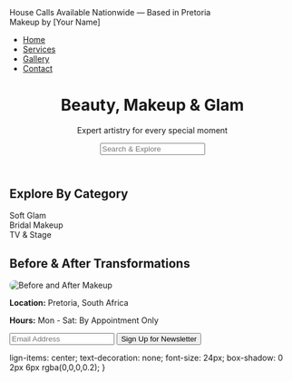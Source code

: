 <!DOCTYPE html>
<html lang="en">
<head>
  <meta charset="UTF-8" />
  <meta name="viewport" content="width=device-width, initial-scale=1.0"/>
  <title>Makeup by [Your Name]</title>
  <link rel="stylesheet" href="styles/style.css" />
  <link rel="stylesheet" href="https://cdnjs.cloudflare.com/ajax/libs/font-awesome/6.0.0/css/all.min.css">
</head>
<body>
  <div class="top-banner">House Calls Available Nationwide — Based in Pretoria</div>

  <nav class="navbar">
    <div class="logo">Makeup by [Your Name]</div>
    <ul>
      <li><a href="#">Home</a></li>
      <li><a href="#">Services</a></li>
      <li><a href="#">Gallery</a></li>
      <li><a href="#">Contact</a></li>
    </ul>
  </nav>

  <header class="hero">
    <h1>Beauty, Makeup & Glam</h1>
    <p>Expert artistry for every special moment</p>
    <input type="text" placeholder="Search & Explore" />
  </header>

  <section class="categories">
    <h2>Explore By Category</h2>
    <div class="category-grid">
      <div class="category-card" style="background-image: url('images/category1.jpg');">Soft Glam</div>
      <div class="category-card" style="background-image: url('images/category2.jpg');">Bridal Makeup</div>
      <div class="category-card" style="background-image: url('images/category3.jpg');">TV & Stage</div>
    </div>
  </section>

  <section class="before-after">
    <h2>Before & After Transformations</h2>
    <img src="images/before-after.jpg" alt="Before and After Makeup" style="max-width: 100%; border-radius: 8px;">
  </section>

  <section class="social">
    <a href="#"><i class="fab fa-instagram"></i></a>
    <a href="#"><i class="fab fa-facebook-f"></i></a>
  </section>

  <footer>
    <div class="footer-info">
      <p><strong>Location:</strong> Pretoria, South Africa</p>
      <p><strong>Hours:</strong> Mon - Sat: By Appointment Only</p>
    </div>
    <div class="newsletter">
      <input type="email" placeholder="Email Address" />
      <button>Sign Up for Newsletter</button>
    </div>
  </footer>

  <a href="https://wa.me/yourphonenumber" class="whatsapp-button" target="_blank">
    <i class="fab fa-whatsapp"></i>
  </a>
</body>
</html>

lign-items: center;
    text-decoration: none;
    font-size: 24px;
    box-shadow: 0 2px 6px rgba(0,0,0,0.2);
}
